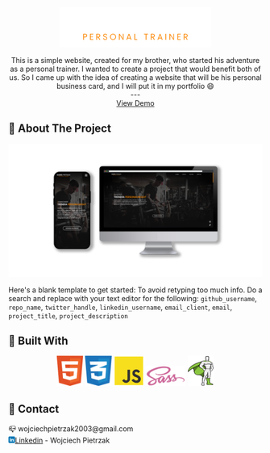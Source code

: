 <a name="readme-top"></a>

<br />
<div align="center">
    <img src="src/img/github/darek_logo-github.png" alt="Darek Pietrzak Logo" width="300" height="80">

  <p align="center">
    This is a simple website, created for my brother, who started his adventure as a personal trainer. I wanted to create a project that would benefit both of us. So I came up with the idea of creating a website that will be his personal business card, and I will put it in my portfolio 😄
    <br />
    ---
    <br />
    <a href="https://darekpietrzak.online/">View Demo</a>
  </p>
</div>

## 📝 About The Project

[![Product Name Screen Shot][product-screenshot]](https://darekpietrzak.online/)

Here's a blank template to get started: To avoid retyping too much info. Do a search and replace with your text editor for the following: `github_username`, `repo_name`, `twitter_handle`, `linkedin_username`, `email_client`, `email`, `project_title`, `project_description`

## 🧰 Built With

<p align="center">
<img height="60" src="src/img/github/html5.svg"/>
<img height="60" src="src/img/github/css3.svg"/>
<img height="60" src="src/img/github/javascript.svg"/>
<img height="40" src="src/img/github/sass.svg"/>
<img height="60" src="src/img/github/gsap-greensock.svg"/>
</p>

## 💼 Contact

<p align="left">
📪 wojciechpietrzak2003@gmail.com
<br />
<a href="https://www.linkedin.com/in/wojciech-pietrzak-238a25262/"><img height="13" src="src/img/github/linkedin.svg"/>Linkedin</a> - Wojciech Pietrzak
</p>

[contributors-shield]: https://img.shields.io/github/contributors/github_username/repo_name.svg?style=for-the-badge
[contributors-url]: https://github.com/github_username/repo_name/graphs/contributors
[forks-shield]: https://img.shields.io/github/forks/github_username/repo_name.svg?style=for-the-badge
[forks-url]: https://github.com/github_username/repo_name/network/members
[stars-shield]: https://img.shields.io/github/stars/github_username/repo_name.svg?style=for-the-badge
[stars-url]: https://github.com/github_username/repo_name/stargazers
[linkedin-shield]: https://img.shields.io/badge/-LinkedIn-black.svg?style=for-the-badge&logo=linkedin&colorB=555
[linkedin-url]: https://www.linkedin.com/in/wojciech-pietrzak-238a25262/
[product-screenshot]: src/img/github/website_bg.png

